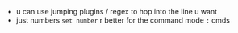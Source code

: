 - u can use jumping plugins / regex to hop into the line u want
- just numbers `set number` r better for the command mode `:` cmds